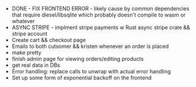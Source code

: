- DONE - FIX FRONTEND ERROR - likely cause by common dependencies that require 
    diesel/libsqlite which probably doesn't compile to wasm or whatever
- ASYNC STRIPE - implment stripe payments w Rust async stripe crate && stripe account
- Create cart && checkout page
- Emails to both cutsomer && kristen whenever an order is placed
- make pretty
- finish admin page for viewing orders/editing products
- get real data in DBs
- Error handling: replace calls to unwrap with actual error handling 
- Set up some form of exponential backoff on the frontend